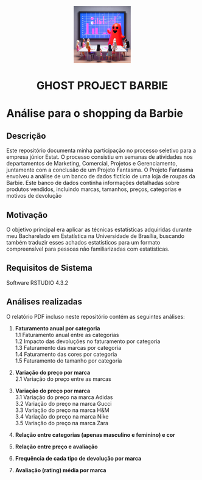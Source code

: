 <p align="center">
  <img src="ghost_ai.jpeg" alt="GHOST PROJECT BARBIE" width="150">
</p>
<h1 align="center"><strong>GHOST PROJECT BARBIE</strong></h1>

# Análise para o shopping da Barbie

## Descrição

Este repositório documenta minha participação no processo seletivo para a empresa júnior Estat. O processo consistiu em semanas de atividades nos departamentos de Marketing, Comercial, Projetos e Gerenciamento, juntamente com a conclusão de um Projeto Fantasma. O Projeto Fantasma envolveu a análise de um banco de dados fictício de uma loja de roupas da Barbie. Este banco de dados continha informações detalhadas sobre produtos vendidos, incluindo marcas, tamanhos, preços, categorias e motivos de devolução

## Motivação

O objetivo principal era aplicar as técnicas estatísticas adquiridas durante meu Bacharelado em Estatística na Universidade de Brasília, buscando também traduzir esses achados estatísticos para um formato compreensível para pessoas não familiarizadas com estatísticas.

## Requisitos de Sistema

Software RSTUDIO 4.3.2

## Análises realizadas

O relatório PDF incluso neste repositório contém as seguintes análises:

1. **Faturamento anual por categoria**  
   1.1 Faturamento anual entre as categorias  
   1.2 Impacto das devoluções no faturamento por categoria  
   1.3 Faturamento das marcas por categoria  
   1.4 Faturamento das cores por categoria  
   1.5 Faturamento do tamanho por categoria  

2. **Variação do preço por marca**  
   2.1 Variação do preço entre as marcas  

3. **Variação do preço por marca**  
   3.1 Variação do preço na marca Adidas  
   3.2 Variação do preço na marca Gucci  
   3.3 Variação do preço na marca H&M  
   3.4 Variação do preço na marca Nike  
   3.5 Variação do preço na marca Zara  

4. **Relação entre categorias (apenas masculino e feminino) e cor**  

5. **Relação entre preço e avaliação**  

6. **Frequência de cada tipo de devolução por marca**  

7. **Avaliação (rating) média por marca**
